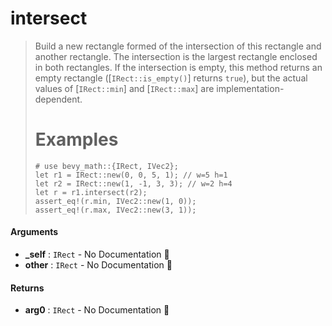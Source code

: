 # intersect

>  Build a new rectangle formed of the intersection of this rectangle and another rectangle.
>  The intersection is the largest rectangle enclosed in both rectangles. If the intersection
>  is empty, this method returns an empty rectangle ([`IRect::is_empty()`] returns `true`), but
>  the actual values of [`IRect::min`] and [`IRect::max`] are implementation-dependent.
>  # Examples
>  ```
>  # use bevy_math::{IRect, IVec2};
>  let r1 = IRect::new(0, 0, 5, 1); // w=5 h=1
>  let r2 = IRect::new(1, -1, 3, 3); // w=2 h=4
>  let r = r1.intersect(r2);
>  assert_eq!(r.min, IVec2::new(1, 0));
>  assert_eq!(r.max, IVec2::new(3, 1));
>  ```

#### Arguments

- **\_self** : `IRect` \- No Documentation 🚧
- **other** : `IRect` \- No Documentation 🚧

#### Returns

- **arg0** : `IRect` \- No Documentation 🚧